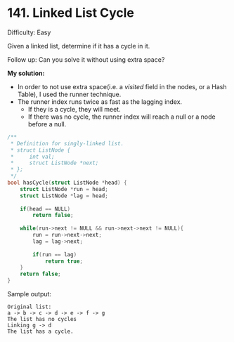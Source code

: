 # 141. Linked List Cycle  

Difficulty: Easy

Given a linked list, determine if it has a cycle in it.

Follow up:
Can you solve it without using extra space?

**My solution:**
- In order to not use extra space(i.e. a *visited* field in the nodes, or a Hash Table), I used the runner technique.
- The runner index runs twice as fast as the lagging index. 
    + If they is a cycle, they will meet.
    + If there was no cycle, the runner index will reach a null or a node before a null.

````c
/**
 * Definition for singly-linked list.
 * struct ListNode {
 *     int val;
 *     struct ListNode *next;
 * };
 */
bool hasCycle(struct ListNode *head) {
    struct ListNode *run = head;
    struct ListNode *lag = head;
    
    if(head == NULL)
        return false;
    
    while(run->next != NULL && run->next->next != NULL){
        run = run->next->next;
        lag = lag->next;
        
        if(run == lag)
            return true;
    }
    return false;
}
````

Sample output:
````
Original list:
a -> b -> c -> d -> e -> f -> g
The list has no cycles
Linking g -> d
The list has a cycle.
````
